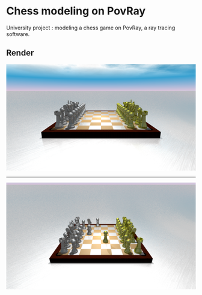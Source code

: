 # Chess modeling on PovRay

University project : modeling a chess game on PovRay, a ray tracing software.

## Render 

![render 1](https://github.com/a-coutarel/Chess-modeling-on-PovRay/blob/main/render.png)

***

![render 2](https://github.com/a-coutarel/Chess-modeling-on-PovRay/blob/main/render2.png)
